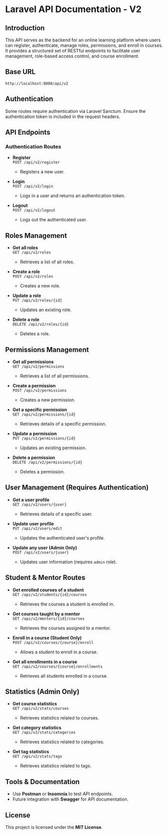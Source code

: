 # Laravel API Documentation - V2

## Introduction
This API serves as the backend for an online learning platform where users can register, authenticate, manage roles, permissions, and enroll in courses. It provides a structured set of RESTful endpoints to facilitate user management, role-based access control, and course enrollment.

## Base URL
`http://localhost:8000/api/v2`

## Authentication
Some routes require authentication via Laravel Sanctum. Ensure the authentication token is included in the request headers.

## API Endpoints

### Authentication Routes
- **Register**  
  `POST /api/v2/register`
  - Registers a new user.

- **Login**  
  `POST /api/v2/login`
  - Logs in a user and returns an authentication token.

- **Logout**  
  `POST /api/v2/logout`
  - Logs out the authenticated user.

## Roles Management
- **Get all roles**  
  `GET /api/v2/roles`
  - Retrieves a list of all roles.

- **Create a role**  
  `POST /api/v2/roles`
  - Creates a new role.

- **Update a role**  
  `PUT /api/v2/roles/{id}`
  - Updates an existing role.

- **Delete a role**  
  `DELETE /api/v2/roles/{id}`
  - Deletes a role.

## Permissions Management
- **Get all permissions**  
  `GET /api/v2/permissions`
  - Retrieves a list of all permissions.

- **Create a permission**  
  `POST /api/v2/permissions`
  - Creates a new permission.

- **Get a specific permission**  
  `GET /api/v2/permissions/{id}`
  - Retrieves details of a specific permission.

- **Update a permission**  
  `PUT /api/v2/permissions/{id}`
  - Updates an existing permission.

- **Delete a permission**  
  `DELETE /api/v2/permissions/{id}`
  - Deletes a permission.

## User Management (Requires Authentication)
- **Get a user profile**  
  `GET /api/v2/users/{user}`
  - Retrieves details of a specific user.

- **Update user profile**  
  `PUT /api/v2/users/edit`
  - Updates the authenticated user's profile.

- **Update any user (Admin Only)**  
  `POST /api/v2/users/{user}`
  - Updates user information (requires `admin` role).

## Student & Mentor Routes
- **Get enrolled courses of a student**  
  `GET /api/v2/students/{id}/courses`
  - Retrieves the courses a student is enrolled in.

- **Get courses taught by a mentor**  
  `GET /api/v2/mentors/{id}/courses`
  - Retrieves the courses assigned to a mentor.

- **Enroll in a course (Student Only)**  
  `POST /api/v2/courses/{course}/enroll`
  - Allows a student to enroll in a course.

- **Get all enrollments in a course**  
  `GET /api/v2/courses/{course}/enrollments`
  - Retrieves all students enrolled in a course.

## Statistics (Admin Only)
- **Get course statistics**  
  `GET /api/v2/stats/courses`
  - Retrieves statistics related to courses.

- **Get category statistics**  
  `GET /api/v2/stats/categories`
  - Retrieves statistics related to categories.

- **Get tag statistics**  
  `GET /api/v2/stats/tags`
  - Retrieves statistics related to tags.

## Tools & Documentation
- Use **Postman** or **Insomnia** to test API endpoints.
- Future integration with **Swagger** for API documentation.

## License
This project is licensed under the **MIT License**.

